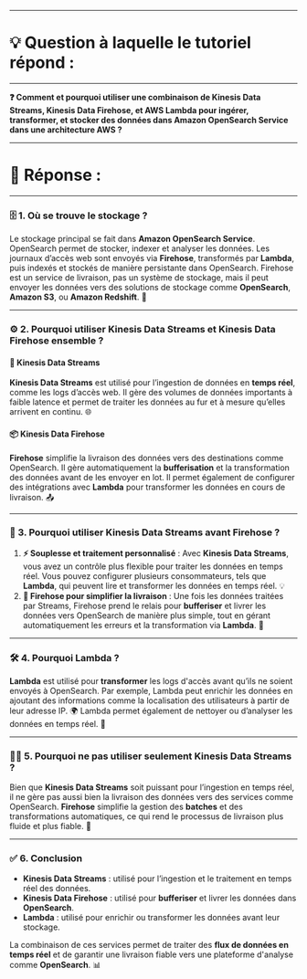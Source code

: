 ----------------------
# 💡 Question à laquelle le tutoriel répond :
----------------------

**❓ Comment et pourquoi utiliser une combinaison de Kinesis Data Streams, Kinesis Data Firehose, et AWS Lambda pour ingérer, transformer, et stocker des données dans Amazon OpenSearch Service dans une architecture AWS ?**

----------------------
# 📝 Réponse :
----------------------

### 🗄️ 1. Où se trouve le stockage ?
Le stockage principal se fait dans **Amazon OpenSearch Service**. OpenSearch permet de stocker, indexer et analyser les données. Les journaux d’accès web sont envoyés via **Firehose**, transformés par **Lambda**, puis indexés et stockés de manière persistante dans OpenSearch. Firehose est un service de livraison, pas un système de stockage, mais il peut envoyer les données vers des solutions de stockage comme **OpenSearch**, **Amazon S3**, ou **Amazon Redshift**. 🚀

---

### ⚙️ 2. Pourquoi utiliser Kinesis Data Streams et Kinesis Data Firehose ensemble ?

#### 🔄 **Kinesis Data Streams**
**Kinesis Data Streams** est utilisé pour l’ingestion de données en **temps réel**, comme les logs d’accès web. Il gère des volumes de données importants à faible latence et permet de traiter les données au fur et à mesure qu’elles arrivent en continu. 🌐

#### 📦 **Kinesis Data Firehose**
**Firehose** simplifie la livraison des données vers des destinations comme OpenSearch. Il gère automatiquement la **bufferisation** et la transformation des données avant de les envoyer en lot. Il permet également de configurer des intégrations avec **Lambda** pour transformer les données en cours de livraison. 📤

---

### 🤔 3. Pourquoi utiliser Kinesis Data Streams avant Firehose ?
1. **⚡ Souplesse et traitement personnalisé** : Avec **Kinesis Data Streams**, vous avez un contrôle plus flexible pour traiter les données en temps réel. Vous pouvez configurer plusieurs consommateurs, tels que **Lambda**, qui peuvent lire et transformer les données en temps réel. 💡
2. **🔗 Firehose pour simplifier la livraison** : Une fois les données traitées par Streams, Firehose prend le relais pour **bufferiser** et livrer les données vers OpenSearch de manière plus simple, tout en gérant automatiquement les erreurs et la transformation via **Lambda**. 🔄

---

### 🛠️ 4. Pourquoi Lambda ?
**Lambda** est utilisé pour **transformer** les logs d'accès avant qu’ils ne soient envoyés à OpenSearch. Par exemple, Lambda peut enrichir les données en ajoutant des informations comme la localisation des utilisateurs à partir de leur adresse IP. 🌍 Lambda permet également de nettoyer ou d’analyser les données en temps réel. 🧹

---

### 🤷‍♂️ 5. Pourquoi ne pas utiliser seulement Kinesis Data Streams ?
Bien que **Kinesis Data Streams** soit puissant pour l’ingestion en temps réel, il ne gère pas aussi bien la livraison des données vers des services comme OpenSearch. **Firehose** simplifie la gestion des **batches** et des transformations automatiques, ce qui rend le processus de livraison plus fluide et plus fiable. 🧳

---

### ✅ 6. Conclusion
- **Kinesis Data Streams** : utilisé pour l’ingestion et le traitement en temps réel des données.
- **Kinesis Data Firehose** : utilisé pour **bufferiser** et livrer les données dans **OpenSearch**.
- **Lambda** : utilisé pour enrichir ou transformer les données avant leur stockage.

La combinaison de ces services permet de traiter des **flux de données en temps réel** et de garantir une livraison fiable vers une plateforme d'analyse comme **OpenSearch**. 📊

